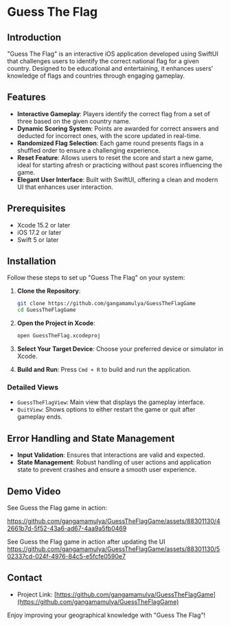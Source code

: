 
# Guess The Flag

## Introduction
"Guess The Flag" is an interactive iOS application developed using SwiftUI that challenges users to identify the correct national flag for a given country. Designed to be educational and entertaining, it enhances users' knowledge of flags and countries through engaging gameplay.

## Features

- **Interactive Gameplay**: Players identify the correct flag from a set of three based on the given country name.
- **Dynamic Scoring System**: Points are awarded for correct answers and deducted for incorrect ones, with the score updated in real-time.
- **Randomized Flag Selection**: Each game round presents flags in a shuffled order to ensure a challenging experience.
- **Reset Feature**: Allows users to reset the score and start a new game, ideal for starting afresh or practicing without past scores influencing the game.
- **Elegant User Interface**: Built with SwiftUI, offering a clean and modern UI that enhances user interaction.

## Prerequisites

- Xcode 15.2 or later
- iOS 17.2 or later
- Swift 5 or later

## Installation

Follow these steps to set up "Guess The Flag" on your system:

1. **Clone the Repository**:
   ```bash
   git clone https://github.com/gangamamulya/GuessTheFlagGame
   cd GuessTheFlagGame
   ```

2. **Open the Project in Xcode**:
   ```bash
   open GuessTheFlag.xcodeproj
   ```

3. **Select Your Target Device**:
   Choose your preferred device or simulator in Xcode.

4. **Build and Run**:
   Press `Cmd + R` to build and run the application.


### Detailed Views

- `GuessTheFlagView`: Main view that displays the gameplay interface.
- `QuitView`: Shows options to either restart the game or quit after gameplay ends.






## Error Handling and State Management

- **Input Validation**: Ensures that interactions are valid and expected.
- **State Management**: Robust handling of user actions and application state to prevent crashes and ensure a smooth user experience.

## Demo Video

See Guess the Flag game in action:

https://github.com/gangamamulya/GuessTheFlagGame/assets/88301130/42661b7d-5f52-43a6-ad67-4aa9a5fb0469


See Guess the Flag game in action after updating the UI
https://github.com/gangamamulya/GuessTheFlagGame/assets/88301130/502337cd-024f-4976-84c5-e5fcfe0590e7




## Contact

- Project Link: [https://github.com/gangamamulya/GuessTheFlagGame](https://github.com/gangamamulya/GuessTheFlagGame)

Enjoy improving your geographical knowledge with "Guess The Flag"!
